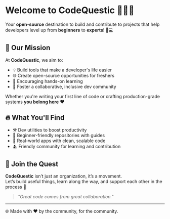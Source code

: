 # Welcome to CodeQuestic 👨‍💻✨

Your **open-source** destination to build and contribute to projects that help developers level up from **beginners** to **experts**! 🌱💻

## 🎯 Our Mission

At **CodeQuestic**, we aim to:

- 💡 Build tools that make a developer's life easier
- 🌐 Create open-source opportunities for freshers
- 🧠 Encouraging hands-on learning
- 🤝 Foster a collaborative, inclusive dev community

Whether you're writing your first line of code or crafting production-grade systems **you belong here** ❤️

## 🔥 What You'll Find

- ⚒️ Dev utilities to boost productivity
- 📘 Beginner-friendly repositories with guides
- 🧩 Real-world apps with clean, scalable code
- 🫂 Friendly community for learning and contribution

## 🌟 Join the Quest

**CodeQuestic** isn’t just an organization, it’s a movement.  
Let’s build useful things, learn along the way, and support each other in the process 💙

> _"Great code comes from great collaboration."_  

---

🌐 Made with ❤️ by the community, for the community.
